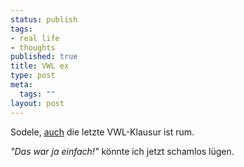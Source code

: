 ```yaml
--- 
status: publish
tags: 
- real life
- thoughts
published: true
title: VWL ex
type: post
meta: 
  tags: ""
layout: post
---
```

Sodele, <a href="http://fredericiana.de/archives/2007/10/05/vwl-minus-1/">auch</a> die letzte VWL-Klausur ist rum.

<em>"Das war ja einfach!"</em> könnte ich jetzt schamlos lügen.

